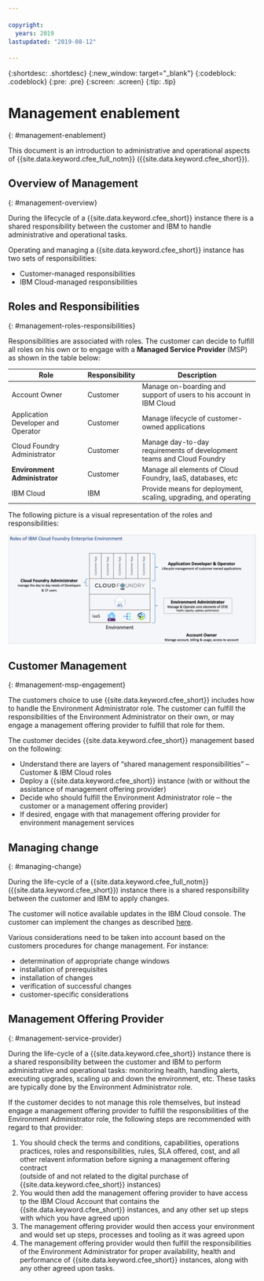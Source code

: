 ```yaml
---

copyright:
  years: 2019
lastupdated: "2019-08-12"

---
```


{:shortdesc: .shortdesc}
{:new_window: target="_blank"}
{:codeblock: .codeblock}
{:pre: .pre}
{:screen: .screen}
{:tip: .tip}

# Management enablement
{: #management-enablement}

This document is an introduction to administrative and operational aspects of {{site.data.keyword.cfee_full_notm}} ({{site.data.keyword.cfee_short}}).

## Overview of Management
{: #management-overview}

During the lifecycle of a {{site.data.keyword.cfee_short}} instance there is a shared responsibility between the customer and IBM to handle administrative and operational tasks. 

Operating and managing a {{site.data.keyword.cfee_short}} instance has two sets of responsibilities:
- Customer-managed responsibilities
- IBM Cloud-managed responsibilities


## Roles and Responsibilities
{: #management-roles-responsibilities}

Responsibilities are associated with roles. The customer can decide to fulfill all roles
on his own or to engage with a **Managed Service Provider** (MSP) as shown in the table below:

| Role                               | Responsibility  | Description                                                           |
|------------------------------------|-----------------|-----------------------------------------------------------------------|
| Account Owner                      | Customer        | Manage on-boarding and support of users to his account in IBM Cloud   |
| Application Developer and Operator | Customer        | Manage lifecycle of customer-owned applications                       |
| Cloud Foundry Administrator        | Customer        | Manage day-to-day requirements of development teams and Cloud Foundry |
| **Environment Administrator**      | Customer        | Manage all elements of Cloud Foundry, IaaS, databases, etc          |
| IBM Cloud                          | IBM             | Provide means for deployment, scaling, upgrading, and operating       |

The following picture is a visual representation of the roles and responsibilities:

![{{site.data.keyword.cfee_full_notm}}](images/ICFEE_HighLevelRoles.png  "High level roles in an {{site.data.keyword.cfee_full_notm}}")

## Customer Management
{: #management-msp-engagement}

The customers choice to use {{site.data.keyword.cfee_short}} includes how to handle the Environment Administrator role.
The customer can fulfill the responsibilities of the Environment Administrator on their own, or may engage a management offering provider to fulfill that role for them.

The customer decides {{site.data.keyword.cfee_short}} management based on the following:
- Understand there are layers of “shared management responsibilities” – Customer & IBM Cloud roles
- Deploy a {{site.data.keyword.cfee_short}} instance (with or without the assistance of management offering provider)
- Decide who should fulfill the Environment Administrator role – the customer or a management offering provider)
- If desired, engage with that management offering provider for environment management services

## Managing change
{: #managing-change}

During the life-cycle of a {{site.data.keyword.cfee_full_notm}} ({{site.data.keyword.cfee_short}}) instance there is a shared responsibility between 
the customer and IBM to apply changes.

The customer will notice available updates in the IBM Cloud console. The customer can implement the changes as described
[here](https://cloud.ibm.com/docs/cloud-foundry?topic=cloud-foundry-update-scale#update-scale).

Various considerations need to be taken into account based on the customers procedures for change management.
For instance:

- determination of appropriate change windows
- installation of prerequisites 
- installation of changes
- verification of successful changes
- customer-specific considerations

## Management Offering Provider
{: #management-service-provider}

During the life-cycle of a {{site.data.keyword.cfee_short}} instance there is a shared responsibility between the customer and IBM
to perform administrative and operational tasks: monitoring health, handling alerts, executing upgrades,
scaling up and down the environment, etc. These tasks are typically done by the Environment Administrator role.

If the customer decides to not manage this role themselves, but instead engage a management offering provider to fulfill the responsibilities of the Environment Administrator role, the following steps are recommended with regard to that provider:
1. You should check the terms and conditions, capabilities, operations practices, roles and responsibilities, rules, SLA offered, cost, and all other relavent information before signing a management offering contract <br> (outside of and not related to the digital purchase of {{site.data.keyword.cfee_short}} instances)
1. You would then add the management offering provider to have access tp the IBM Cloud Account that contains the {{site.data.keyword.cfee_short}} instances, and any other set up steps with which you have agreed upon
1. The management offering provider would then access your environment and would set up steps, processes and tooling as it was agreed upon
1. The management offering provider would then fulfill the responsibilities of the Environment Administrator for proper availability, health and performance of {{site.data.keyword.cfee_short}} instances, along with any other agreed upon tasks.

<!--
### MSP Enabled Methods

This enablement by IBM Cloud to an MSP lists the recommended methodologies and operations strategies for managing the Cloud Foundry
environment, allowing for a flexible and complete management solution.

It is enabled by a "management operations" concept that attaches tools to levels of the management capability.
IBM defines the management operations and includes various information about possible tooling,
connecting methods, and examples. Some management tooling IBM Cloud offers with the Cloud Foundry environment stand-up, others are added by the MSP.
MSPs can easily expand operational tools into this management concept. This allows a flexible delivery of management with low operational overhead and known starting point capabilities,
and allows MSPs to expand with unique offerings.
-->
